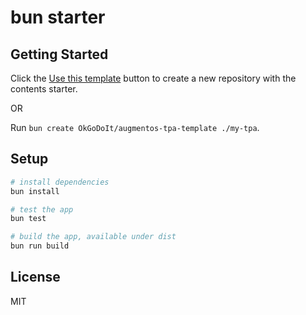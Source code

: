 # bun starter

## Getting Started

Click the [Use this template](https://github.com/OkGoDoIt/augmentos-tpa-template/generate) button to create a new repository with the contents starter.

OR

Run `bun create OkGoDoIt/augmentos-tpa-template ./my-tpa`.

## Setup

```bash
# install dependencies
bun install

# test the app
bun test

# build the app, available under dist
bun run build
```

## License

MIT
